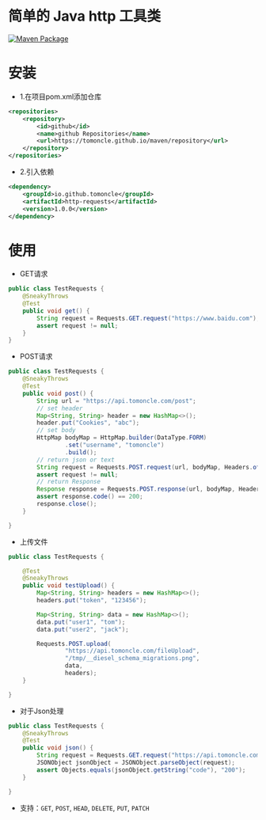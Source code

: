 # 简单的 Java http 工具类

[![Maven Package](https://github.com/tomoncle/http-requests/actions/workflows/maven-publish.yml/badge.svg)](https://github.com/tomoncle/http-requests/actions/workflows/maven-publish.yml)

# 安装

* 1.在项目pom.xml添加仓库

```xml
<repositories>
    <repository>
        <id>github</id>
        <name>github Repositories</name>
        <url>https://tomoncle.github.io/maven/repository</url>
    </repository>
</repositories>
```

* 2.引入依赖

```xml
<dependency>
    <groupId>io.github.tomoncle</groupId>
    <artifactId>http-requests</artifactId>
    <version>1.0.0</version>
</dependency>
```

# 使用

* GET请求

```java
public class TestRequests {
    @SneakyThrows
    @Test
    public void get() {
        String request = Requests.GET.request("https://www.baidu.com");
        assert request != null;
    }
}
```

* POST请求

```java
public class TestRequests {
    @SneakyThrows
    @Test
    public void post() {
        String url = "https://api.tomoncle.com/post";
        // set header
        Map<String, String> header = new HashMap<>();
        header.put("Cookies", "abc");
        // set body
        HttpMap bodyMap = HttpMap.builder(DataType.FORM)
                .set("username", "tomoncle")
                .build();
        // return json or text
        String request = Requests.POST.request(url, bodyMap, Headers.of(header));
        assert request != null;
        // return Response
        Response response = Requests.POST.response(url, bodyMap, Headers.of(header));
        assert response.code() == 200;
        response.close();
    }

}
```

* 上传文件

```java
public class TestRequests {

    @Test
    @SneakyThrows
    public void testUpload() {
        Map<String, String> headers = new HashMap<>();
        headers.put("token", "123456");

        Map<String, String> data = new HashMap<>();
        data.put("user1", "tom");
        data.put("user2", "jack");

        Requests.POST.upload(
                "https://api.tomoncle.com/fileUpload",
                "/tmp/__diesel_schema_migrations.png",
                data,
                headers);
    }

}
```

* 对于Json处理

```java
public class TestRequests {
    @SneakyThrows
    @Test
    public void json() {
        String request = Requests.GET.request("https://api.tomoncle.com");
        JSONObject jsonObject = JSONObject.parseObject(request);
        assert Objects.equals(jsonObject.getString("code"), "200");
    }

}
```

* 支持：`GET`, `POST`, `HEAD`, `DELETE`, `PUT`, `PATCH`
